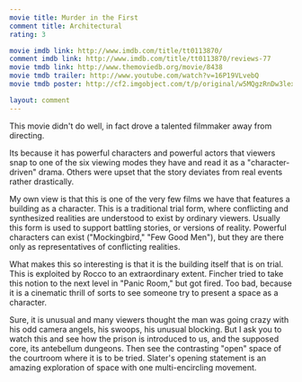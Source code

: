 ```yaml
---
movie title: Murder in the First
comment title: Architectural
rating: 3

movie imdb link: http://www.imdb.com/title/tt0113870/
comment imdb link: http://www.imdb.com/title/tt0113870/reviews-77
movie tmdb link: http://www.themoviedb.org/movie/8438
movie tmdb trailer: http://www.youtube.com/watch?v=16P19VLvebQ
movie tmdb poster: http://cf2.imgobject.com/t/p/original/w5MQgzRnDw3lexaDnnFTgFJX23j.jpg

layout: comment
---
```


This movie didn't do well, in fact drove a talented filmmaker away from directing.

Its because it has powerful characters and powerful actors that viewers snap to one of the six viewing modes they have and read it as a "character-driven" drama. Others were upset that the story deviates from real events rather drastically.

My own view is that this is one of the very few films we have that features a building as a character. This is a traditional trial form, where conflicting and synthesized realities are understood to exist by ordinary viewers. Usually this form is used to support battling stories, or versions of reality. Powerful characters can exist ("Mockingbird," "Few Good Men"), but they are there only as representatives of conflicting realities.

What makes this so interesting is that it is the building itself that is on trial. This is exploited by Rocco to an extraordinary extent. Fincher tried to take this notion to the next level in "Panic Room," but got fired. Too bad, because it is a cinematic thrill of sorts to see someone try to present a space as a character.

Sure, it is unusual and many viewers thought the man was going crazy with his odd camera angels, his swoops, his unusual blocking. But I ask you to watch this and see how the prison is introduced to us, and the supposed core, its antebellum dungeons. Then see the contrasting "open" space of the courtroom where it is to be tried. Slater's opening statement is an amazing exploration of space with one multi-encircling movement.